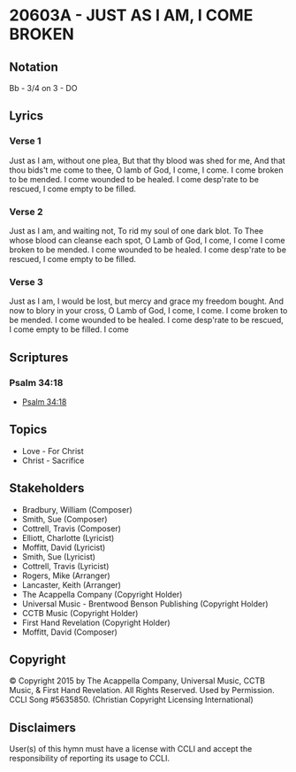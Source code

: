 # 20603A - JUST AS I AM, I COME BROKEN

## Notation

Bb - 3/4 on 3 - DO

## Lyrics

### Verse 1

Just as I am, without one plea, But that thy blood was shed for me, And that thou bids't me come to thee, O lamb of God, I come, I come. I come broken to be mended. I come wounded to be healed. I come desp'rate to be rescued, I come empty to be filled. 

### Verse 2

Just as I am, and waiting not, To rid my soul of one dark blot. To Thee whose blood can cleanse each spot, O Lamb of God, I come, I come I come broken to be mended. I come wounded to be healed. I come desp'rate to be rescued, I come empty to be filled. 

### Verse 3

Just as I am, I would be lost, but mercy and grace my freedom bought. And now to blory in your cross, O Lamb of God, I come, I come. I come broken to be mended. I come wounded to be healed. I come desp'rate to be rescued, I come empty to be filled. I come


## Scriptures

### Psalm 34:18

- [Psalm 34:18](https://www.biblegateway.com/passage/?search=Psalm%2034%3A18)


## Topics

- Love - For Christ
- Christ - Sacrifice

## Stakeholders

- Bradbury, William (Composer)
- Smith, Sue (Composer)
- Cottrell, Travis (Composer)
- Elliott, Charlotte (Lyricist)
- Moffitt, David (Lyricist)
- Smith, Sue (Lyricist)
- Cottrell, Travis (Lyricist)
- Rogers, Mike (Arranger)
- Lancaster, Keith (Arranger)
- The Acappella Company (Copyright Holder)
- Universal Music - Brentwood Benson Publishing (Copyright Holder)
- CCTB Music (Copyright Holder)
- First Hand Revelation (Copyright Holder)
- Moffitt, David (Composer)

## Copyright

© Copyright 2015 by The Acappella Company, Universal Music, CCTB Music, & First Hand Revelation. All Rights Reserved. Used by Permission. CCLI Song #5635850.
(Christian Copyright Licensing International)

## Disclaimers

User(s) of this hymn must have a license with CCLI and accept the responsibility of reporting its usage to CCLI.

